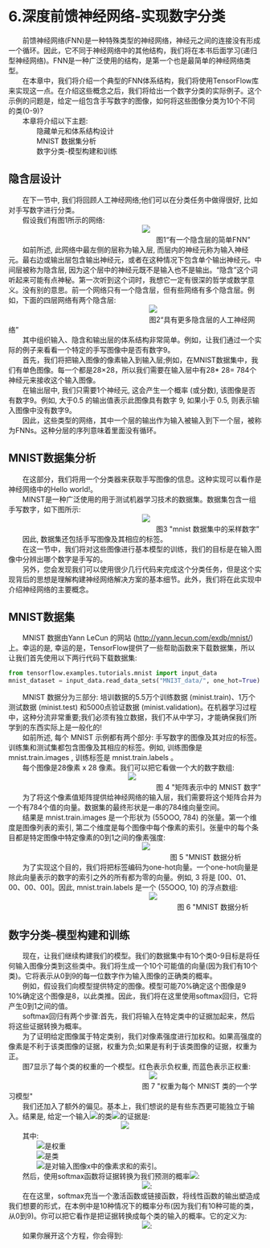 # 6.深度前馈神经网络-实现数字分类
&emsp;&emsp;前馈神经网络(FNN)是一种特殊类型的神经网络，神经元之间的连接没有形成一个循环。因此，它不同于神经网络中的其他结构，我们将在本书后面学习(递归型神经网络)。FNN是一种广泛使用的结构，是第一个也是最简单的神经网络类型。<br>
&emsp;&emsp;在本章中，我们将介绍一个典型的FNN体系结构，我们将使用TensorFlow库来实现这一点。在介绍这些概念之后，我们将给出一个数字分类的实际例子。这个示例的问题是，给定一组包含手写数字的图像，如何将这些图像分类为10个不同的类(0-9)?<br>
&emsp;&emsp;本章将介绍以下主题:<br>
&emsp;&emsp;&emsp;&emsp;隐藏单元和体系结构设计 <br>
&emsp;&emsp;&emsp;&emsp;MNIST 数据集分析<br>
&emsp;&emsp;&emsp;&emsp;数字分类-模型构建和训练<br>
## 隐含层设计
&emsp;&emsp;在下一节中, 我们将回顾人工神经网络;他们可以在分类任务中做得很好, 比如对手写数字进行分类。<br>
&emsp;&emsp;假设我们有图1所示的网络:<br>
&emsp;&emsp;&emsp;&emsp;&emsp;&emsp;&emsp;&emsp;&emsp;&emsp;&emsp;&emsp;&emsp;&emsp;&emsp;&emsp;&emsp;&emsp;&emsp;![](https://github.com/computeryanjiusheng2018/infodlt/blob/master/content/chapter06/1.png)<br>
&emsp;&emsp;&emsp;&emsp;&emsp;&emsp;&emsp;&emsp;&emsp;&emsp;&emsp;&emsp;&emsp;&emsp;&emsp;&emsp;&emsp;&emsp;&emsp;&emsp;&emsp;图1“有一个隐含层的简单FNN”<br>
&emsp;&emsp;如前所述, 此网络中最左侧的层称为输入层, 而层内的神经元称为输入神经元。最右边或输出层包含输出神经元，或者在这种情况下包含单个输出神经元。中间层被称为隐含层, 因为这个层中的神经元既不是输入也不是输出。“隐含”这个词听起来可能有点神秘。第一次听到这个词时，我想它一定有很深的哲学或数学意义。没有别的意思。前一个网络只有一个隐含层，但有些网络有多个隐含层。例如，下面的四层网络有两个隐含层:<br>
&emsp;&emsp;&emsp;&emsp;&emsp;&emsp;&emsp;&emsp;&emsp;&emsp;&emsp;&emsp;&emsp;&emsp;&emsp;&emsp;&emsp;&emsp;&emsp;&emsp;![](https://github.com/computeryanjiusheng2018/infodlt/blob/master/content/chapter06/2.png)<br>
&emsp;&emsp;&emsp;&emsp;&emsp;&emsp;&emsp;&emsp;&emsp;&emsp;&emsp;&emsp;&emsp;&emsp;&emsp;&emsp;&emsp;&emsp;&emsp;&emsp;图2“具有更多隐含层的人工神经网络”<br>
&emsp;&emsp;其中组织输入、隐含和输出层的体系结构非常简单。例如，让我们通过一个实际的例子来看看一个特定的手写图像中是否有数字9。<br>
&emsp;&emsp;首先，我们将把输入图像的像素输入到输入层;例如，在MNIST数据集中，我们有单色图像。每一个都是28×28，所以我们需要在输入层中有28* 28= 784个神经元来接收这个输入图像。<br>
&emsp;&emsp;在输出层中, 我们只需要1个神经元, 这会产生一个概率 (或分数), 该图像是否有数字9。例如, 大于0.5 的输出值表示此图像具有数字 9, 如果小于 0.5, 则表示输入图像中没有数字9。<br>
&emsp;&emsp;因此，这些类型的网络，其中一个层的输出作为输入被输入到下一个层，被称为FNNs。这种分层的序列意味着里面没有循环。<br>
## MNIST数据集分析
&emsp;&emsp;在这部分，我们将用一个分类器来获取手写图像的信息。这种实现可以看作是神经网络中的Hello world!。<br>
&emsp;&emsp;MINST是一种广泛使用的用于测试机器学习技术的数据集。数据集包含一组手写数字，如下图所示:<br>
&emsp;&emsp;&emsp;&emsp;&emsp;&emsp;&emsp;&emsp;&emsp;&emsp;&emsp;&emsp;&emsp;&emsp;&emsp;&emsp;&emsp;&emsp;&emsp;![](https://github.com/computeryanjiusheng2018/infodlt/blob/master/content/chapter06/3.png)<br>
&emsp;&emsp;&emsp;&emsp;&emsp;&emsp;&emsp;&emsp;&emsp;&emsp;&emsp;&emsp;&emsp;&emsp;&emsp;&emsp;&emsp;&emsp;&emsp;&emsp;&emsp;图3 "mnist 数据集中的采样数字”<br>
&emsp;&emsp;因此, 数据集还包括手写图像及其相应的标签。<br>
&emsp;&emsp;在这一节中，我们将对这些图像进行基本模型的训练，我们的目标是在输入图像中分辨出哪个数字是手写的。<br>
&emsp;&emsp;另外，您会发现我们可以使用很少几行代码来完成这个分类任务，但是这个实现背后的思想是理解构建神经网络解决方案的基本细节。此外，我们将在此实现中介绍神经网络的主要概念。<br>
## MNIST数据集
&emsp;&emsp;MNIST 数据由Yann LeCun 的网站 (http://yann.lecun.com/exdb/mnist/) 上。幸运的是, 幸运的是，TensorFlow提供了一些帮助函数来下载数据集，所以让我们首先使用以下两行代码下载数据集:<br>
```python
from tensorflow.examples.tutorials.mnist import input_data 
mnist_dataset = input_data.read_data_sets("MNI3T_data/", one_hot=True)
```
&emsp;&emsp;MNIST 数据分为三部分: 培训数据的5.5万个训练数据 (minist.train)、1万个测试数据 (minist.test) 和5000点验证数据 (minist.validation)。在机器学习过程中，这种分流非常重要;我们必须有独立数据，我们不从中学习，才能确保我们所学到的东西实际上是一般化的!<br>
&emsp;&emsp;如前所述, 每个 MNIST 示例都有两个部分: 手写数字的图像及其对应的标签。训练集和测试集都包含图像及其相应的标签。例如, 训练图像是 mnist.train.images , 训练标签是 mnist.train.labels 。<br>
&emsp;&emsp;每个图像是28像素 x 28 像素。我们可以把它看做一个大的数字数组:<br>
&emsp;&emsp;&emsp;&emsp;&emsp;&emsp;&emsp;&emsp;&emsp;&emsp;&emsp;&emsp;&emsp;&emsp;&emsp;&emsp;&emsp;![](https://github.com/computeryanjiusheng2018/infodlt/blob/master/content/chapter06/4.png)<br>
&emsp;&emsp;&emsp;&emsp;&emsp;&emsp;&emsp;&emsp;&emsp;&emsp;&emsp;&emsp;&emsp;&emsp;&emsp;&emsp;&emsp;&emsp;&emsp;&emsp;&emsp;图 4 "矩阵表示中的 MNIST 数字”<br>
&emsp;&emsp;为了将这个像素值矩阵提供给神经网络的输入层，我们需要将这个矩阵合并为一个有784个值的向量。数据集的最终形状是一串的784维向量空间。<br>
&emsp;&emsp;结果是 mnist.train.images 是一个形状为 (55OOO, 784) 的张量。第一个维度是图像列表的索引, 第二个维度是每个图像中每个像素的索引。张量中的每个条目都是特定图像中特定像素的0到1之间的像素强度:<br>
&emsp;&emsp;&emsp;&emsp;&emsp;&emsp;&emsp;&emsp;&emsp;&emsp;&emsp;&emsp;&emsp;&emsp;&emsp;&emsp;&emsp;&emsp;&emsp;![](https://github.com/computeryanjiusheng2018/infodlt/blob/master/content/chapter06/5.png)<br>
&emsp;&emsp;&emsp;&emsp;&emsp;&emsp;&emsp;&emsp;&emsp;&emsp;&emsp;&emsp;&emsp;&emsp;&emsp;&emsp;&emsp;&emsp;&emsp;&emsp;&emsp;&emsp;&emsp;图 5 "MNIST 数据分析<br>
&emsp;&emsp;为了实现这个目的，我们将把标签编码为one-hot向量。一个one-hot向量是除此向量表示的数字的索引之外的所有都为零的向量。例如, 3 将是 [00、01、00、00、00]。因此, mnist.train.labels 是一个 (55OOO, 10) 的浮点数组:<br>
&emsp;&emsp;&emsp;&emsp;&emsp;&emsp;&emsp;&emsp;&emsp;&emsp;&emsp;&emsp;&emsp;&emsp;&emsp;&emsp;&emsp;&emsp;&emsp;&emsp;![](https://github.com/computeryanjiusheng2018/infodlt/blob/master/content/chapter06/6.png)<br>
&emsp;&emsp;&emsp;&emsp;&emsp;&emsp;&emsp;&emsp;&emsp;&emsp;&emsp;&emsp;&emsp;&emsp;&emsp;&emsp;&emsp;&emsp;&emsp;&emsp;&emsp;&emsp;&emsp;&emsp;图 6 "MNIST 数据分析<br>
## 数字分类–模型构建和训练
&emsp;&emsp;现在，让我们继续构建我们的模型。我们的数据集中有10个类0-9目标是将任何输入图像分类到这些类中。我们将生成一个10个可能值的向量(因为我们有10个类)。它将表示从0到9的每一位数字作为输入图像的正确类的概率。<br>
&emsp;&emsp;例如，假设我们向模型提供特定的图像。模型可能70%确定这个图像是9 10%确定这个图像是8，以此类推。因此，我们将在这里使用softmax回归，它将产生0到1之间的值。<br>
&emsp;&emsp;softmax回归有两个步骤:首先，我们将输入在特定类中的证据加起来，然后将这些证据转换为概率。<br>
&emsp;&emsp;为了证明给定图像属于特定类别，我们对像素强度进行加权和。如果高强度的像素是不利于该类图像的证据，权重为负;如果是有利于该类图像的证据，权重为正。<br>
&emsp;&emsp;图7显示了每个类的权重的一个模型。红色表示负权重, 而蓝色表示正权重:<br>
&emsp;&emsp;&emsp;&emsp;&emsp;&emsp;&emsp;&emsp;&emsp;&emsp;&emsp;&emsp;&emsp;&emsp;&emsp;&emsp;&emsp;&emsp;&emsp;&emsp;![](https://github.com/computeryanjiusheng2018/infodlt/blob/master/content/chapter06/7.png)<br>
&emsp;&emsp;&emsp;&emsp;&emsp;&emsp;&emsp;&emsp;&emsp;&emsp;&emsp;&emsp;&emsp;&emsp;&emsp;&emsp;&emsp;&emsp;&emsp;图 7 "权重为每个 MNIST 类的一个学习模型"<br>
&emsp;&emsp;我们还加入了额外的偏见。基本上，我们想说的是有些东西更可能独立于输入。结果是, 给定一个输入![](https://github.com/computeryanjiusheng2018/infodlt/blob/master/content/chapter06/CodeCogsEqn%20(20).gif)的类![](https://github.com/computeryanjiusheng2018/infodlt/blob/master/content/chapter06/CodeCogsEqn%20(21).gif)的证据是: <br>
&emsp;&emsp;&emsp;&emsp;&emsp;&emsp;&emsp;&emsp;&emsp;&emsp;&emsp;&emsp;&emsp;&emsp;&emsp;&emsp;![](https://github.com/computeryanjiusheng2018/infodlt/blob/master/content/chapter06/1.jpg)<br>
&emsp;&emsp;其中:<br>
&emsp;&emsp;&emsp;&emsp;![](https://github.com/computeryanjiusheng2018/infodlt/blob/master/content/chapter06/CodeCogsEqn%20(22).gif)是权重<br>
&emsp;&emsp;&emsp;&emsp;![](https://github.com/computeryanjiusheng2018/infodlt/blob/master/content/chapter06/CodeCogsEqn%20(23).gif)是类 <br>
&emsp;&emsp;&emsp;&emsp;![](https://github.com/computeryanjiusheng2018/infodlt/blob/master/content/chapter06/CodeCogsEqn%20(24).gif)是对输入图像x中的像素求和的索引。<br>
&emsp;&emsp;然后，使用softmax函数将证据转换为我们预测的概率![](https://github.com/computeryanjiusheng2018/infodlt/blob/master/content/chapter06/CodeCogsEqn%20(25).gif):<br>
&emsp;&emsp;&emsp;&emsp;&emsp;&emsp;&emsp;&emsp;&emsp;&emsp;&emsp;&emsp;&emsp;&emsp;&emsp;&emsp;&emsp;&emsp;&emsp;![](https://github.com/computeryanjiusheng2018/infodlt/blob/master/content/chapter06/CodeCogsEqn%20(26).gif):<br>
&emsp;&emsp;在在这里，softmax充当一个激活函数或链接函数，将线性函数的输出塑造成我们想要的形式，在本例中是10种情况下的概率分布(因为我们有10种可能的类，从0到9)。你可以把它看作是把证据转换成每个类的输入的概率。它的定义为:<br>
&emsp;&emsp;&emsp;&emsp;&emsp;&emsp;&emsp;&emsp;&emsp;&emsp;&emsp;&emsp;&emsp;&emsp;&emsp;&emsp;&emsp;&emsp;&emsp;![](https://github.com/computeryanjiusheng2018/infodlt/blob/master/content/chapter06/CodeCogsEqn%20(27).gif):<br>
&emsp;&emsp;如果你展开这个方程，你会得到:<br>
